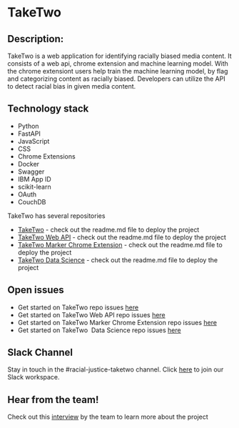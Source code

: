 # TakeTwo

## Description: 

TakeTwo is a web application for identifying racially biased media content. It consists of a web api, chrome extension and machine learning model. With the chrome extensiont users help train the machine learning model, by flag and categorizing content as racially biased. Developers can utilize the API to detect racial bias in given media content.

## Technology stack

- Python
- FastAPI
- JavaScript
- CSS
- Chrome Extensions
- Docker
- Swagger
- IBM App ID
- scikit-learn
- OAuth
- CouchDB

TakeTwo has several repositories

- [TakeTwo](https://github.com/Call-for-Code-for-Racial-Justice/TakeTwo) - check out the readme.md file to deploy the project
- [TakeTwo Web API](https://github.com/Call-for-Code-for-Racial-Justice/taketwo-webapi) - check out the readme.md file to deploy the project
- [TakeTwo Marker Chrome Extension](https://github.com/Call-for-Code-for-Racial-Justice/taketwo-marker-chromeextension) - check out the readme.md file to deploy the project
- [TakeTwo Data Science](http://%20https//github.com/Call-for-Code-for-Racial-Justice/taketwo-datascience/) - check out the readme.md file to deploy the project

## Open issues

- Get started on TakeTwo repo issues [here](https://github.com/Call-for-Code-for-Racial-Justice/TakeTwo/issues?q=is%3Aopen+is%3Aissue+label%3Ahacktoberfest)
- Get started on TakeTwo Web API repo issues [here](https://github.com/Call-for-Code-for-Racial-Justice/TakeTwo-WebAPI/issues?q=is%3Aopen+is%3Aissue+label%3Ahacktoberfest)
- Get started on TakeTwo Marker Chrome Extension repo issues [here](https://github.com/Call-for-Code-for-Racial-Justice/TakeTwo-Marker-ChromeExtension/issues?q=is%3Aopen+is%3Aissue+label%3Ahacktoberfest)
- Get started on TakeTwo  Data Science repo issues [here](https://github.com/Call-for-Code-for-Racial-Justice/TakeTwo-DataScience/issues?q=is%3Aopen+is%3Aissue+label%3Ahacktoberfest)

## Slack Channel

Stay in touch in the #racial-justice-taketwo channel. Click [here](../getting_started/README.md?id=join-our-slack-channel) to join our Slack workspace.

## Hear from the team!

Check out this [interview](https://www.youtube.com/watch?v=ipSV-ZNo-fQ&t=108s) by the team to learn more about the project
